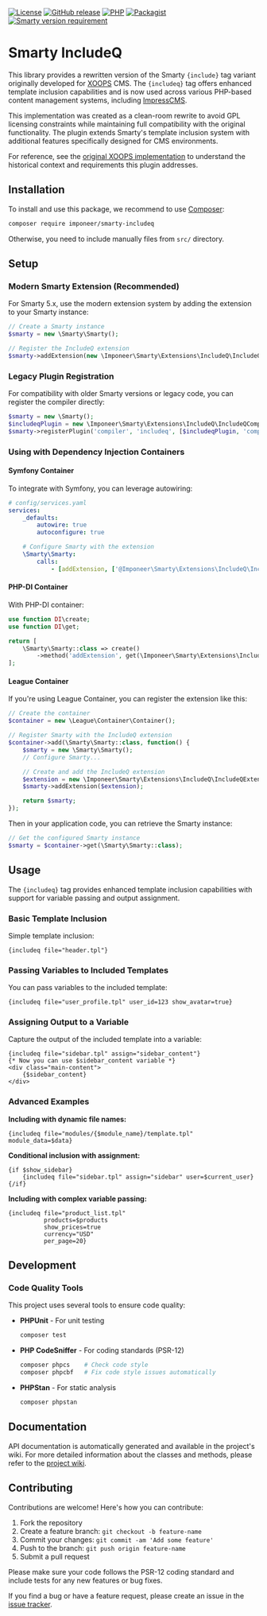 [![License](https://img.shields.io/github/license/imponeer/smarty-includeq.svg)](LICENSE) [![GitHub release](https://img.shields.io/github/release/imponeer/smarty-includeq.svg)](https://github.com/imponeer/smarty-includeq/releases) [![PHP](https://img.shields.io/packagist/php-v/imponeer/smarty-includeq.svg)](http://php.net) [![Packagist](https://img.shields.io/packagist/dm/imponeer/smarty-includeq.svg)](https://packagist.org/packages/imponeer/smarty-includeq) [![Smarty version requirement](https://img.shields.io/packagist/dependency-v/imponeer/smarty-includeq/smarty%2Fsmarty)](https://smarty-php.github.io)

# Smarty IncludeQ

This library provides a rewritten version of the Smarty `{include}` tag variant originally developed for [XOOPS](https://xoops.org) CMS. The `{includeq}` tag offers enhanced template inclusion capabilities and is now used across various PHP-based content management systems, including [ImpressCMS](https://impresscms.org).

This implementation was created as a clean-room rewrite to avoid GPL licensing constraints while maintaining full compatibility with the original functionality. The plugin extends Smarty's template inclusion system with additional features specifically designed for CMS environments.

For reference, see the [original XOOPS implementation](https://github.com/XOOPS/XoopsCore25/blob/v2.5.8/htdocs/class/smarty/xoops_plugins/compiler.includeq.php) to understand the historical context and requirements this plugin addresses.

## Installation

To install and use this package, we recommend to use [Composer](https://getcomposer.org):

```bash
composer require imponeer/smarty-includeq
```

Otherwise, you need to include manually files from `src/` directory.

## Setup

### Modern Smarty Extension (Recommended)

For Smarty 5.x, use the modern extension system by adding the extension to your Smarty instance:

```php
// Create a Smarty instance
$smarty = new \Smarty\Smarty();

// Register the IncludeQ extension
$smarty->addExtension(new \Imponeer\Smarty\Extensions\IncludeQ\IncludeQExtension());
```

### Legacy Plugin Registration

For compatibility with older Smarty versions or legacy code, you can register the compiler directly:

```php
$smarty = new \Smarty();
$includeqPlugin = new \Imponeer\Smarty\Extensions\IncludeQ\IncludeQCompiler();
$smarty->registerPlugin('compiler', 'includeq', [$includeqPlugin, 'compile']);
```

### Using with Dependency Injection Containers

#### Symfony Container

To integrate with Symfony, you can leverage autowiring:

```yaml
# config/services.yaml
services:
    _defaults:
        autowire: true
        autoconfigure: true

    # Configure Smarty with the extension
    \Smarty\Smarty:
        calls:
            - [addExtension, ['@Imponeer\Smarty\Extensions\IncludeQ\IncludeQExtension']]
```

#### PHP-DI Container

With PHP-DI container:

```php
use function DI\create;
use function DI\get;

return [
    \Smarty\Smarty::class => create()
        ->method('addExtension', get(\Imponeer\Smarty\Extensions\IncludeQ\IncludeQExtension::class))
];
```

#### League Container

If you're using League Container, you can register the extension like this:

```php
// Create the container
$container = new \League\Container\Container();

// Register Smarty with the IncludeQ extension
$container->add(\Smarty\Smarty::class, function() {
    $smarty = new \Smarty\Smarty();
    // Configure Smarty...

    // Create and add the IncludeQ extension
    $extension = new \Imponeer\Smarty\Extensions\IncludeQ\IncludeQExtension();
    $smarty->addExtension($extension);

    return $smarty;
});
```

Then in your application code, you can retrieve the Smarty instance:

```php
// Get the configured Smarty instance
$smarty = $container->get(\Smarty\Smarty::class);
```

## Usage

The `{includeq}` tag provides enhanced template inclusion capabilities with support for variable passing and output assignment.

### Basic Template Inclusion

Simple template inclusion:

```smarty
{includeq file="header.tpl"}
```

### Passing Variables to Included Templates

You can pass variables to the included template:

```smarty
{includeq file="user_profile.tpl" user_id=123 show_avatar=true}
```

### Assigning Output to a Variable

Capture the output of the included template into a variable:

```smarty
{includeq file="sidebar.tpl" assign="sidebar_content"}
{* Now you can use $sidebar_content variable *}
<div class="main-content">
    {$sidebar_content}
</div>
```

### Advanced Examples

**Including with dynamic file names:**

```smarty
{includeq file="modules/{$module_name}/template.tpl" module_data=$data}
```

**Conditional inclusion with assignment:**

```smarty
{if $show_sidebar}
    {includeq file="sidebar.tpl" assign="sidebar" user=$current_user}
{/if}
```

**Including with complex variable passing:**

```smarty
{includeq file="product_list.tpl"
          products=$products
          show_prices=true
          currency="USD"
          per_page=20}
```
## Development

### Code Quality Tools

This project uses several tools to ensure code quality:

- **PHPUnit** - For unit testing
  ```bash
  composer test
  ```

- **PHP CodeSniffer** - For coding standards (PSR-12)
  ```bash
  composer phpcs    # Check code style
  composer phpcbf   # Fix code style issues automatically
  ```

- **PHPStan** - For static analysis
  ```bash
  composer phpstan
  ```

## Documentation

API documentation is automatically generated and available in the project's wiki. For more detailed information about the classes and methods, please refer to the [project wiki](https://github.com/imponeer/smarty-includeq/wiki).

## Contributing

Contributions are welcome! Here's how you can contribute:

1. Fork the repository
2. Create a feature branch: `git checkout -b feature-name`
3. Commit your changes: `git commit -am 'Add some feature'`
4. Push to the branch: `git push origin feature-name`
5. Submit a pull request

Please make sure your code follows the PSR-12 coding standard and include tests for any new features or bug fixes.

If you find a bug or have a feature request, please create an issue in the [issue tracker](https://github.com/imponeer/smarty-includeq/issues).